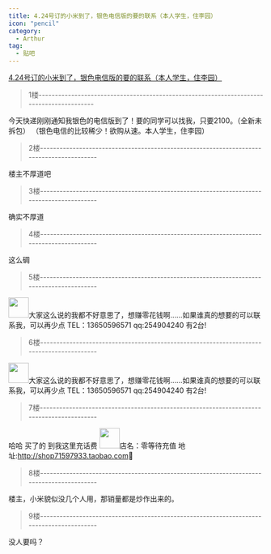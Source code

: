```yaml
---
title: 4.24号订的小米到了，银色电信版的要的联系（本人学生，住李园）
icon: "pencil"
category:
  - Arthur
tag:
  - 贴吧
---
```


[4.24号订的小米到了，银色电信版的要的联系（本人学生，住李园）](https://tieba.baidu.com/p/1658001556?pid=20775798680&cid=0#20775798680)


>1楼-----------------------------------------------------------------------------------------

今天快递刚刚通知我银色的电信版到了！要的同学可以找我，只要2100。（全新未拆包）
（银色电信的比较稀少！欲购从速。本人学生，住李园）

>2楼-----------------------------------------------------------------------------------------

楼主不厚道吧

>3楼-----------------------------------------------------------------------------------------

确实不厚道

>4楼-----------------------------------------------------------------------------------------

这么碉

>5楼-----------------------------------------------------------------------------------------

<img class="BDE_Smiley" src="https://gsp0.baidu.com/5aAHeD3nKhI2p27j8IqW0jdnxx1xbK/tb/editor/images/jd/j_0020.gif" height="40" width="40">大家这么说的我都不好意思了，想赚零花钱啊……如果谁真的想要的可以联系我，可以再少点 TEL：13650596571 qq:254904240 有2台!

>6楼-----------------------------------------------------------------------------------------

<img class="BDE_Smiley" src="https://gsp0.baidu.com/5aAHeD3nKhI2p27j8IqW0jdnxx1xbK/tb/editor/images/jd/j_0020.gif" height="40" width="40">大家这么说的我都不好意思了，想赚零花钱啊……如果谁真的想要的可以联系我，可以再少点 TEL：13650596571 qq:254904240 有2台!

>7楼-----------------------------------------------------------------------------------------

哈哈 买了的 到我这里充话费
<img class="BDE_Smiley" height="40" src="https://gsp0.baidu.com/5aAHeD3nKhI2p27j8IqW0jdnxx1xbK/tb/editor/images/jd/j_0017.gif" width="40">店名：零等待充值
地址:<a href="http://jump.bdimg.com/safecheck/index?url=x+Z5mMbGPAvromYk+xHoKQrDeRNp+4gekyf86UP/fuF91OxPXOl+JPuxKk0C9cQwAG+4Cm4FSU0="  target="_blank" rel="noopener noreferrer nofollow"  class="j-no-opener-url" >http://shop71597933.taobao.com</a>

>8楼-----------------------------------------------------------------------------------------

楼主，小米貌似没几个人用，那销量都是炒作出来的。

>9楼-----------------------------------------------------------------------------------------

没人要吗？
